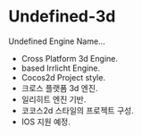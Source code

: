 # Undefined-3d
Undefined Engine Name...
- Cross Platform 3d Engine.
- based Irrlicht Engine.
- Cocos2d Project style.
- 크로스 플랫폼 3d 엔진.
- 일리히트 엔진 기반.
- 코코스2d 스타일의 프로젝트 구성.
- IOS 지원 예정.
